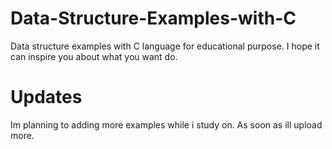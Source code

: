 # Data-Structure-Examples-with-C
Data structure examples with C language for educational purpose. 
I hope it can inspire you about what you want do.
# Updates
Im planning to adding more examples while i study on. As soon as ill upload more.

